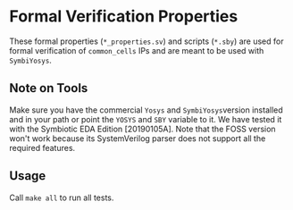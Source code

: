 # Formal Verification Properties
These formal properties (`*_properties.sv`) and scripts (`*.sby`) are used for
formal verification of `common_cells` IPs and are meant to be used with
`SymbiYosys`.

## Note on Tools
Make sure you have the commercial `Yosys` and `SymbiYosys`version installed and
in your path or point the `YOSYS` and `SBY` variable to it. We have tested it
with the Symbiotic EDA Edition [20190105A]. Note that the FOSS version won't
work because its SystemVerilog parser does not support all the required
features.

## Usage
Call `make all` to run all tests.

